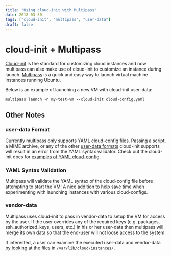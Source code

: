 ```yaml
---
title: "Using cloud-init with Multipass"
date: 2018-03-30
tags: ["cloud-init", "multipass", "user-data"]
draft: false
---
```


# cloud-init + Multipass

[Cloud-init](https://cloud-init.io/) is the standard for customizing cloud instances and now multipass can also make use of cloud-init to customize an instance during launch. [Multipass](https://community.ubuntu.com/t/beta-release-multipass/2696) is a quick and easy way to launch virtual machine instances running Ubuntu.

Below is an example of launching a new VM with cloud-init user-data:

```shell
multipass launch -n my-test-vm --cloud-init cloud-config.yaml
```

## Other Notes

### user-data Format

Currently multipass only supports YAML cloud-config files. Passing a script, a MIME archive, or any of the other [user-data formats](http://cloudinit.readthedocs.io/en/latest/topics/format.html) cloud-init supports will result in an error from the YAML syntax validator. Check out the cloud-init docs for [examples of YAML cloud-config](http://cloudinit.readthedocs.io/en/latest/topics/examples.html).

### YAML Syntax Validation

Multipass will validate the YAML syntax of the cloud-config file before attempting to start the VM! A nice addition to help save time when experimenting with launching instances with various cloud-configs.

### vendor-data

Multipass uses cloud-init to pass in vendor-data to setup the VM for access by the user. If the user overrides any of the required keys (e.g. packages, ssh_authorized_keys, users, etc.) in his or her user-data then multipass will merge its own data so that the end-user will not loose access to the system.

If interested, a user can examine the executed user-data and vendor-data by looking at the files in `/var/lib/cloud/instances/`.
